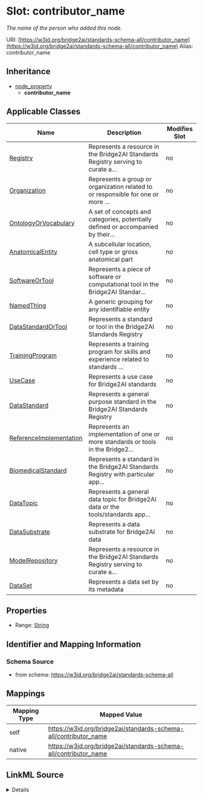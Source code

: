 

# Slot: contributor_name 


_The name of the person who added this node._





URI: [https://w3id.org/bridge2ai/standards-schema-all/contributor_name](https://w3id.org/bridge2ai/standards-schema-all/contributor_name)
Alias: contributor_name


## Inheritance

* [node_property](node_property.md)
    * **contributor_name**






## Applicable Classes

| Name | Description | Modifies Slot |
| --- | --- | --- |
| [Registry](Registry.md) | Represents a resource in the Bridge2AI Standards Registry serving to curate a... |  no  |
| [Organization](Organization.md) | Represents a group or organization related to or responsible for one or more ... |  no  |
| [OntologyOrVocabulary](OntologyOrVocabulary.md) | A set of concepts and categories, potentially defined or accompanied by their... |  no  |
| [AnatomicalEntity](AnatomicalEntity.md) | A subcellular location, cell type or gross anatomical part |  no  |
| [SoftwareOrTool](SoftwareOrTool.md) | Represents a piece of software or computational tool in the Bridge2AI Standar... |  no  |
| [NamedThing](NamedThing.md) | A generic grouping for any identifiable entity |  no  |
| [DataStandardOrTool](DataStandardOrTool.md) | Represents a standard or tool in the Bridge2AI Standards Registry |  no  |
| [TrainingProgram](TrainingProgram.md) | Represents a training program for skills and experience related to standards ... |  no  |
| [UseCase](UseCase.md) | Represents a use case for Bridge2AI standards |  no  |
| [DataStandard](DataStandard.md) | Represents a general purpose standard in the Bridge2AI Standards Registry |  no  |
| [ReferenceImplementation](ReferenceImplementation.md) | Represents an implementation of one or more standards or tools in the Bridge2... |  no  |
| [BiomedicalStandard](BiomedicalStandard.md) | Represents a standard in the Bridge2AI Standards Registry with particular app... |  no  |
| [DataTopic](DataTopic.md) | Represents a general data topic for Bridge2AI data or the tools/standards app... |  no  |
| [DataSubstrate](DataSubstrate.md) | Represents a data substrate for Bridge2AI data |  no  |
| [ModelRepository](ModelRepository.md) | Represents a resource in the Bridge2AI Standards Registry serving to curate a... |  no  |
| [DataSet](DataSet.md) | Represents a data set by its metadata |  no  |







## Properties

* Range: [String](String.md)





## Identifier and Mapping Information







### Schema Source


* from schema: https://w3id.org/bridge2ai/standards-schema-all




## Mappings

| Mapping Type | Mapped Value |
| ---  | ---  |
| self | https://w3id.org/bridge2ai/standards-schema-all/contributor_name |
| native | https://w3id.org/bridge2ai/standards-schema-all/contributor_name |




## LinkML Source

<details>
```yaml
name: contributor_name
description: The name of the person who added this node.
from_schema: https://w3id.org/bridge2ai/standards-schema-all
rank: 1000
is_a: node_property
domain: NamedThing
alias: contributor_name
domain_of:
- NamedThing
range: string

```
</details>